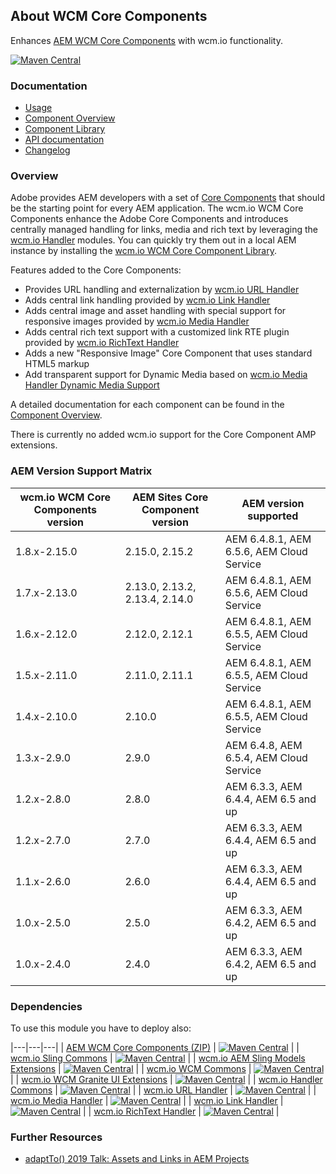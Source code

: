 ## About WCM Core Components

Enhances [AEM WCM Core Components][adobe-core-components] with wcm.io functionality.

[![Maven Central](https://maven-badges.herokuapp.com/maven-central/io.wcm/io.wcm.wcm.core.components/badge.svg)](https://maven-badges.herokuapp.com/maven-central/io.wcm/io.wcm.wcm.core.components)


### Documentation

* [Usage][usage]
* [Component Overview][components]
* [Component Library][component-library]
* [API documentation][apidocs]
* [Changelog][changelog]


### Overview

Adobe provides AEM developers with a set of [Core Components][adobe-core-components] that should be the starting point for every AEM application. The wcm.io WCM Core Components enhance the Adobe Core Components and introduces centrally managed handling for links, media and rich text by leveraging the [wcm.io Handler][wcmio-handler] modules. You can quickly try them out in a local AEM instance by installing the [wcm.io WCM Core Component Library][component-library].

Features added to the Core Components:

* Provides URL handling and externalization by [wcm.io URL Handler][wcmio-handler-url]
* Adds central link handling provided by [wcm.io Link Handler][wcmio-handler-link]
* Adds central image and asset handling with special support for responsive images provided by [wcm.io Media Handler][wcmio-handler-media]
* Adds central rich text support with a customized link RTE plugin provided by [wcm.io RichText Handler][wcmio-handler-richtext]
* Adds a new "Responsive Image" Core Component that uses standard HTML5 markup
* Add transparent support for Dynamic Media based on [wcm.io Media Handler Dynamic Media Support][wcmio-handler-media-dynamicmedia]

A detailed documentation for each component can be found in the [Component Overview][components].

There is currently no added wcm.io support for the Core Component AMP extensions.

### AEM Version Support Matrix

|wcm.io WCM Core Components version | AEM Sites Core Component version | AEM version supported
|-----------------------------------|----------------------------------|---------------------------------------------
| 1.8.x-2.15.0                      | 2.15.0, 2.15.2                   | AEM 6.4.8.1, AEM 6.5.6, AEM Cloud Service
| 1.7.x-2.13.0                      | 2.13.0, 2.13.2, 2.13.4, 2.14.0   | AEM 6.4.8.1, AEM 6.5.6, AEM Cloud Service
| 1.6.x-2.12.0                      | 2.12.0, 2.12.1                   | AEM 6.4.8.1, AEM 6.5.5, AEM Cloud Service
| 1.5.x-2.11.0                      | 2.11.0, 2.11.1                   | AEM 6.4.8.1, AEM 6.5.5, AEM Cloud Service
| 1.4.x-2.10.0                      | 2.10.0                           | AEM 6.4.8.1, AEM 6.5.5, AEM Cloud Service
| 1.3.x-2.9.0                       | 2.9.0                            | AEM 6.4.8, AEM 6.5.4, AEM Cloud Service
| 1.2.x-2.8.0                       | 2.8.0                            | AEM 6.3.3, AEM 6.4.4, AEM 6.5 and up
| 1.2.x-2.7.0                       | 2.7.0                            | AEM 6.3.3, AEM 6.4.4, AEM 6.5 and up
| 1.1.x-2.6.0                       | 2.6.0                            | AEM 6.3.3, AEM 6.4.4, AEM 6.5 and up
| 1.0.x-2.5.0                       | 2.5.0                            | AEM 6.3.3, AEM 6.4.2, AEM 6.5 and up
| 1.0.x-2.4.0                       | 2.4.0                            | AEM 6.3.3, AEM 6.4.2, AEM 6.5 and up


### Dependencies

To use this module you have to deploy also:

|---|---|---|
| [AEM WCM Core Components (ZIP)](https://maven-badges.herokuapp.com/maven-central/com.adobe.cq/core.wcm.components.all) | [![Maven Central](https://maven-badges.herokuapp.com/maven-central/com.adobe.cq/core.wcm.components.all/badge.svg)](https://maven-badges.herokuapp.com/maven-central/com.adobe.cq/core.wcm.components.all) |
| [wcm.io Sling Commons](https://maven-badges.herokuapp.com/maven-central/io.wcm/io.wcm.sling.commons) | [![Maven Central](https://maven-badges.herokuapp.com/maven-central/io.wcm/io.wcm.sling.commons/badge.svg)](https://maven-badges.herokuapp.com/maven-central/io.wcm/io.wcm.sling.commons) |
| [wcm.io AEM Sling Models Extensions](https://maven-badges.herokuapp.com/maven-central/io.wcm/io.wcm.sling.models) | [![Maven Central](https://maven-badges.herokuapp.com/maven-central/io.wcm/io.wcm.sling.models/badge.svg)](https://maven-badges.herokuapp.com/maven-central/io.wcm/io.wcm.sling.models) |
| [wcm.io WCM Commons](https://maven-badges.herokuapp.com/maven-central/io.wcm/io.wcm.wcm.commons) | [![Maven Central](https://maven-badges.herokuapp.com/maven-central/io.wcm/io.wcm.wcm.commons/badge.svg)](https://maven-badges.herokuapp.com/maven-central/io.wcm/io.wcm.wcm.commons) |
| [wcm.io WCM Granite UI Extensions](https://maven-badges.herokuapp.com/maven-central/io.wcm/io.wcm.wcm.ui.granite) | [![Maven Central](https://maven-badges.herokuapp.com/maven-central/io.wcm/io.wcm.wcm.ui.granite/badge.svg)](https://maven-badges.herokuapp.com/maven-central/io.wcm/io.wcm.wcm.ui.granite) |
| [wcm.io Handler Commons](https://maven-badges.herokuapp.com/maven-central/io.wcm/io.wcm.handler.commons) | [![Maven Central](https://maven-badges.herokuapp.com/maven-central/io.wcm/io.wcm.handler.commons/badge.svg)](https://maven-badges.herokuapp.com/maven-central/io.wcm/io.wcm.handler.commons) |
| [wcm.io URL Handler](https://maven-badges.herokuapp.com/maven-central/io.wcm/io.wcm.handler.url) | [![Maven Central](https://maven-badges.herokuapp.com/maven-central/io.wcm/io.wcm.handler.url/badge.svg)](https://maven-badges.herokuapp.com/maven-central/io.wcm/io.wcm.handler.url) |
| [wcm.io Media Handler](https://maven-badges.herokuapp.com/maven-central/io.wcm/io.wcm.handler.media) | [![Maven Central](https://maven-badges.herokuapp.com/maven-central/io.wcm/io.wcm.handler.media/badge.svg)](https://maven-badges.herokuapp.com/maven-central/io.wcm/io.wcm.handler.media) |
| [wcm.io Link Handler](https://maven-badges.herokuapp.com/maven-central/io.wcm/io.wcm.handler.link) | [![Maven Central](https://maven-badges.herokuapp.com/maven-central/io.wcm/io.wcm.handler.link/badge.svg)](https://maven-badges.herokuapp.com/maven-central/io.wcm/io.wcm.handler.link) |
| [wcm.io RichText Handler](https://maven-badges.herokuapp.com/maven-central/io.wcm/io.wcm.handler.richtext) | [![Maven Central](https://maven-badges.herokuapp.com/maven-central/io.wcm/io.wcm.handler.richtext/badge.svg)](https://maven-badges.herokuapp.com/maven-central/io.wcm/io.wcm.handler.richtext) |


### Further Resources

* [adaptTo() 2019 Talk: Assets and Links in AEM Projects][adaptto-talk-2019-assets-links-in-aem-projects]


[apidocs]: core/apidocs/
[changelog]: changes-report.html
[adobe-core-components]: https://github.com/adobe/aem-core-wcm-components
[wcmio-handler]: https://wcm.io/handler/
[wcmio-handler-url]: https://wcm.io/handler/url/
[wcmio-handler-link]: https://wcm.io/handler/link/
[wcmio-handler-media]: https://wcm.io/handler/media/
[wcmio-handler-media-dynamicmedia]: https://wcm.io/handler/media/dynamic-media.html
[wcmio-handler-richtext]: https://wcm.io/handler/richtext/
[usage]: usage.html
[component-library]: component-library.html
[components]: components.html
[adaptto-talk-2019-assets-links-in-aem-projects]: https://adapt.to/2019/en/schedule/assets-and-links-in-aem-projects.html
